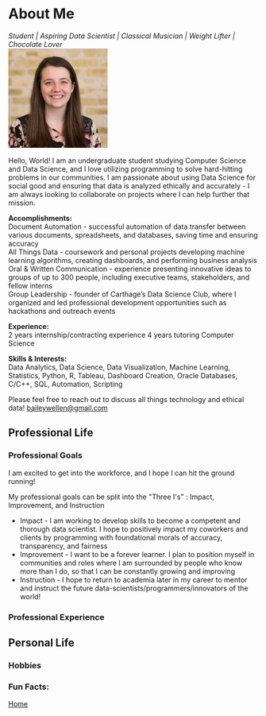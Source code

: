 # About Me  
*Student | Aspiring Data Scientist | Classical Musician | Weight Lifter | Chocolate Lover*  
![Headshot](headshot.jpg)  

Hello, World! I am an undergraduate student studying Computer Science and Data Science, and I love utilizing programming to solve hard-hitting problems in our communities. I am passionate about using Data Science for social good and ensuring that data is analyzed ethically and accurately - I am always looking to collaborate on projects where I can help further that mission.

**Accomplishments:**  
Document Automation - successful automation of data transfer between various documents, spreadsheets, and databases, saving time and ensuring accuracy  
All Things Data - coursework and personal projects developing machine learning algorithms, creating dashboards, and performing business analysis  
Oral & Written Communication - experience presenting innovative ideas to groups of up to 300 people, including executive teams, stakeholders, and fellow interns  
Group Leadership - founder of Carthage’s Data Science Club, where I organized and led professional development opportunities such as hackathons and outreach events  

**Experience:**  
2 years internship/contracting experience
4 years tutoring Computer Science

**Skills & Interests:**  
Data Analytics, Data Science, Data Visualization, Machine Learning, Statistics, Python, R, Tableau, Dashboard Creation, Oracle Databases, C/C++, SQL, Automation, Scripting

Please feel free to reach out to discuss all things technology and ethical data!
baileywellen@gmail.com

## Professional Life  

### Professional Goals

I am excited to get into the workforce, and I hope I can hit the ground running! 

My professional goals can be split into the "Three I's" : Impact, Improvement, and Instruction

* Impact - I am working to develop skills to become a competent and thorough data scientist. I hope to positively impact my coworkers and clients by programming with foundational morals of accuracy, transparency, and fairness  
* Improvement - I want to be a forever learner. I plan to position myself in communities and roles where I am surrounded by people who know more than I do, so that I can be constantly growing and improving   
* Instruction - I hope to return to academia later in my career to mentor and instruct the future data-scientists/programmers/innovators of the world!  

### Professional Experience  


## Personal Life  

### Hobbies 

### Fun Facts:


 



 
 
[Home](index.md)
